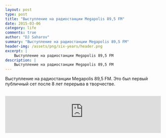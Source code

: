 ```yaml
---
layout: post
type: post
title: "Выступление на радиостанции Megapolis 89,5 FM"
date: 2015-03-06
category: life
comments: true
author: "DJ Saharov"
summary: "Выступление на радиостанции Megapolis 89,5 FM"
header-img: /assets/png/six-years/header.png
excerpt: |
    Выступление на радиостанции Megapolis 89,5 FM
description: |
    Выступление на радиостанции Megapolis 89,5 FM
---
```


<p><span class="firstcharacter">В</span>ыступление на радиостанции Megapolis 89,5 FM. Это был первый публичный сет после 8 лет перерыва в творчестве.</p>
<br>

<iframe width="100%" height="120" src="https://player-widget.mixcloud.com/widget/iframe/?hide_cover=1&feed=%2Fdjsaharovofficial%2Fbe-a-dj-mixed-by-dj-saharov%2F" frameborder="0" allow="encrypted-media; fullscreen; autoplay; idle-detection; speaker-selection; web-share;" ></iframe>